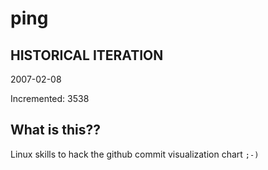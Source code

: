 # ping

## HISTORICAL ITERATION
2007-02-08

Incremented: 3538

## What is this?? 
Linux skills to hack the github commit visualization chart `;-)`
